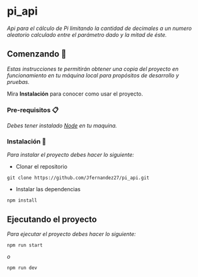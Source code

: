 # pi_api
_Api para el cálculo de Pi limitando la cantidad de decimales a un numero aleatorio calculado entre el parámetro dado y la mitad de éste._

## Comenzando 🚀

_Estas instrucciones te permitirán obtener una copia del proyecto en funcionamiento en tu máquina local para propósitos de desarrollo y pruebas._

Mira **Instalación** para conocer como usar el proyecto.

### Pre-requisitos 📋

_Debes tener instalado [Node](https://nodejs.org/es/) en tu maquina._

### Instalación 🔧
_Para instalar el proyecto debes hacer lo siguiente:_
+ Clonar el repositorio
```
git clone https://github.com/Jfernandez27/pi_api.git
```
+ Instalar las dependencias
```
npm install
```

## Ejecutando el proyecto
_Para ejecutar el proyecto debes hacer lo siguiente:_
```
npm run start
```
_o_
```
npm run dev
```
